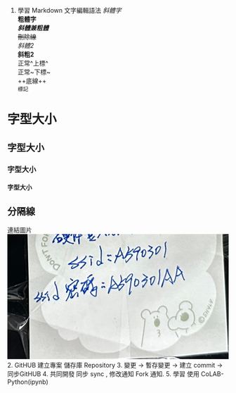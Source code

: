 1. 學習 Markdown 文字編輯語法
  *斜體字*\
  **粗體字** \
  ***斜體兼粗體***\
  ~~刪除線~~\
  _斜體2_\
  __斜粗2__\
  正常^上標^\
  正常~下標~\
  ++底線++\
    `標記`
# 字型大小
## 字型大小
### 字型大小
#### 字型大小
分隔線
---
連結圖片
![連結圖片](./image/教室wifi.jpg)
2. GitHUB 建立專案 儲存庫 Repository
3. 變更 -> 暫存變更 -> 建立 commit -> 同步GitHUB
4. 共同開發 同步 sync , 修改通知 Fork 通知.
5. 學習 使用 CoLAB-Python(ipynb)
